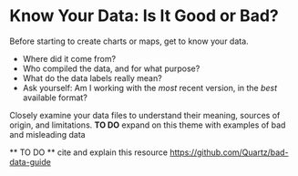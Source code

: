 # Know Your Data: Is It Good or Bad?

Before starting to create charts or maps, get to know your data.
- Where did it come from?
- Who compiled the data, and for what purpose?
- What do the data labels really mean?
- Ask yourself: Am I working with the *most* recent version, in the *best* available format?

Closely examine your data files to understand their meaning, sources of origin, and limitations.
**TO DO** expand on this theme with examples of bad and misleading data

** TO DO ** cite and explain this resource
https://github.com/Quartz/bad-data-guide
